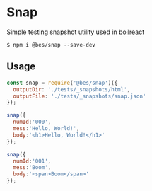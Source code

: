 # Snap

Simple testing snapshot utility used in [boilreact](https://github.com/besarthoxhaj/boilreact)

```
$ npm i @bes/snap --save-dev
```

## Usage

```js
const snap = require('@bes/snap')({
  outputDir: './tests/_snapshots/html',
  outputFile: './tests/_snapshots/snap.json'
});

snap({
  numId:'000',
  mess:'Hello, World!',
  body:'<h1>Hello, World!</h1>'
});

snap({
  numId:'001',
  mess:'Boom',
  body:'<span>Boom</span>'
});
```
